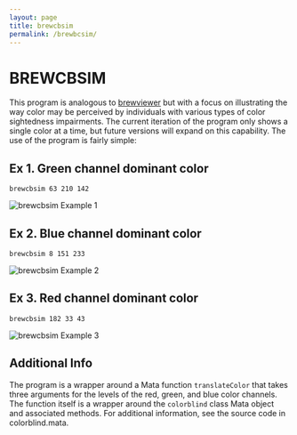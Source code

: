 ```yaml
---
layout: page
title: brewcbsim
permalink: /brewbcsim/
---
```


# BREWCBSIM
This program is analogous to [brewviewer](https://wbuchanan.github.io/brewscheme/brewviewer) but with a focus on illustrating the way color may be perceived by individuals with various types of color sightedness impairments.  The current iteration of the program only shows a single color at a time, but future versions will expand on this capability.  The use of the program is fairly simple:

## Ex 1. Green channel dominant color

```   
brewcbsim 63 210 142
```   

![brewcbsim Example 1](../img/brewcbsimex1.png)


## Ex 2. Blue channel dominant color

```   
brewcbsim 8 151 233
```   

![brewcbsim Example 2](../img/brewcbsimex2.png)


## Ex 3. Red channel dominant color

```   
brewcbsim 182 33 43
```   

![brewcbsim Example 3](../img/brewcbsimex3.png)


## Additional Info
The program is a wrapper around a Mata function `translateColor` that takes three arguments for the levels of the red, green, and blue color channels.  The function itself is a wrapper around the `colorblind` class Mata object and associated methods.  For additional information, see the source code in colorblind.mata.


